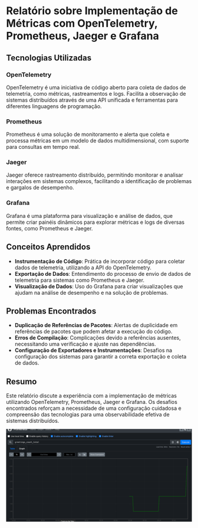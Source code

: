 # Relatório sobre Implementação de Métricas com OpenTelemetry, Prometheus, Jaeger e Grafana

## Tecnologias Utilizadas

### OpenTelemetry
OpenTelemetry é uma iniciativa de código aberto para coleta de dados de telemetria, como métricas, rastreamentos e logs. Facilita a observação de sistemas distribuídos através de uma API unificada e ferramentas para diferentes linguagens de programação.

### Prometheus
Prometheus é uma solução de monitoramento e alerta que coleta e processa métricas em um modelo de dados multidimensional, com suporte para consultas em tempo real.

### Jaeger
Jaeger oferece rastreamento distribuído, permitindo monitorar e analisar interações em sistemas complexos, facilitando a identificação de problemas e gargalos de desempenho.

### Grafana
Grafana é uma plataforma para visualização e análise de dados, que permite criar painéis dinâmicos para explorar métricas e logs de diversas fontes, como Prometheus e Jaeger.

## Conceitos Aprendidos

- **Instrumentação de Código**: Prática de incorporar código para coletar dados de telemetria, utilizando a API do OpenTelemetry.
- **Exportação de Dados**: Entendimento do processo de envio de dados de telemetria para sistemas como Prometheus e Jaeger.
- **Visualização de Dados**: Uso do Grafana para criar visualizações que ajudam na análise de desempenho e na solução de problemas.

## Problemas Encontrados

- **Duplicação de Referências de Pacotes**: Alertas de duplicidade em referências de pacotes que podem afetar a execução do código.
- **Erros de Compilação**: Complicações devido a referências ausentes, necessitando uma verificação e ajuste nas dependências.
- **Configuração de Exportadores e Instrumentações**: Desafios na configuração dos sistemas para garantir a correta exportação e coleta de dados.

## Resumo

Este relatório discute a experiência com a implementação de métricas utilizando OpenTelemetry, Prometheus, Jaeger e Grafana. Os desafios encontrados reforçam a necessidade de uma configuração cuidadosa e compreensão das tecnologias para uma observabilidade efetiva de sistemas distribuídos.

![print](./assets/print.png)

